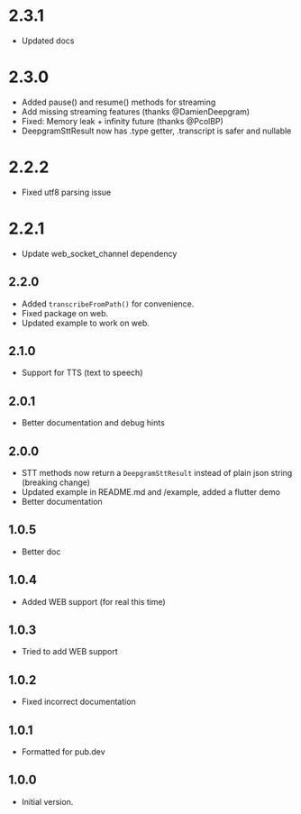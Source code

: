 # 2.3.1
- Updated docs

# 2.3.0
- Added pause() and resume() methods for streaming
- Add missing streaming features (thanks @DamienDeepgram)
- Fixed: Memory leak + infinity future (thanks @PcolBP)
- DeepgramSttResult now has .type getter, .transcript is safer and nullable

# 2.2.2
- Fixed utf8 parsing issue

# 2.2.1
- Update web_socket_channel dependency

## 2.2.0
- Added `transcribeFromPath()` for convenience.
- Fixed package on web.
- Updated example to work on web.

## 2.1.0
- Support for TTS (text to speech) 

## 2.0.1
- Better documentation and debug hints

## 2.0.0
- STT methods now return a `DeepgramSttResult` instead of plain json string (breaking change)
- Updated example in README.md and /example, added a flutter demo
- Better documentation

## 1.0.5
- Better doc

## 1.0.4
- Added WEB support (for real this time)

## 1.0.3
- Tried to add WEB support

## 1.0.2
- Fixed incorrect documentation

## 1.0.1
- Formatted for pub.dev

## 1.0.0
- Initial version.
